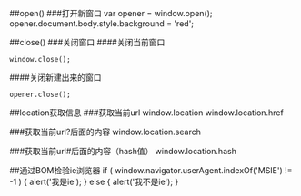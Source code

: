 ##open()
###打开新窗口
    var opener = window.open();
    opener.document.body.style.background = 'red';

##close()
###关闭窗口
####关闭当前窗口

    window.close();

####关闭新建出来的窗口

	opener.close();


##location获取信息
###获取当前url
    window.location
    window.location.href
    
###获取当前url?后面的内容
	window.location.search

###获取当前url#后面的内容（hash值）
	window.location.hash

##通过BOM检验ie浏览器
    if ( window.navigator.userAgent.indexOf('MSIE') != -1 ) {
    	alert('我是ie');
    } else {
    	alert('我不是ie');
    }